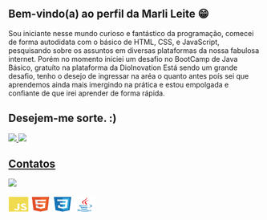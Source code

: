 ## Bem-vindo(a) ao perfil da Marli Leite 😁

 Sou iniciante nesse mundo curioso e fantástico da programação, comecei de forma autodidata com o básico de HTML, CSS, e JavaScript,
 pesquisando sobre os assuntos em diversas plataformas da nossa fabulosa internet.
 Porém no momento iniciei um desafio no BootCamp de Java Básico, gratuíto na plataforma da DioInovation
 Está sendo um grande desafio, tenho o desejo de ingressar na aréa o quanto antes poís sei que aprendemos ainda mais imergindo na prática e 
 estou empolgada e confiante de que irei aprender de forma rápida.

## Desejem-me sorte. :)

 <div>
   <a href="https://github.com/marli-leite">
   <img height="180em" src="https://github-readme-stats.vercel.app/api?username=marli-leite&show_icons=true&theme=tokyonight&include_all_commits=true&count_private=true"/>
   <img height="180em" src="https://github-readme-stats.vercel.app/api/top-langs/?username=marli-leite&layout=compact&langs_count=6&theme=tokyonight"/>
</div>

## Contatos

<div>
 <a href="https://www.linkedin.com/in/marlileite" target="_blank"><img src="https://img.shields.io/badge/-LinkedIn-%230077B5?style=for-the-badge&logo=linkedin&logoColor=white" target-"blank"></a>
  
</div>
    
<div style="display: inline_block"><br>
  <img align="center" alt="Js" height="30" width="40" src="https://raw.githubusercontent.com/devicons/devicon/master/icons/javascript/javascript-plain.svg">
  <img align="center" alt="HTML" height="30" width="40" src="https://raw.githubusercontent.com/devicons/devicon/master/icons/html5/html5-original.svg">
  <img align="center" alt="CSS" height="30" width="40" src="https://raw.githubusercontent.com/devicons/devicon/master/icons/css3/css3-original.svg">
  <img align="center" alt="java" height="30" width="40" src="https://raw.githubusercontent.com/devicons/devicon/master/icons/java/java-original.svg">
</div>

<br>
